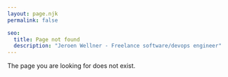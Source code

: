 ```yaml
---
layout: page.njk
permalink: false

seo:
  title: Page not found
  description: "Jeroen Wellner - Freelance software/devops engineer"
---
```

The page you are looking for does not exist.